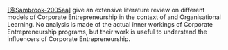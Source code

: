 [[@Sambrook-2005aa]](t) give an extensive literature review on different models of Corporate Entrepreneurship in the context of and Organisational Learning. No analysis is made of the actual inner workings of Corporate Entrepreneurship programs, but their work is useful to understand the influencers of Corporate Entrepreneurship.